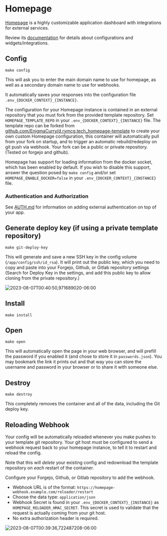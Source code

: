 # Homepage

[Homepage](https://github.com/gethomepage/homepage) is a highly
customizable application dashboard with integrations for external
services.

Review its [documentation](https://gethomepage.dev/) for details about
configurations and widgets/integrations.

## Config

```
make config
```

This will ask you to enter the main domain name to use for homepage,
as well as a secondary domain name to use for webhooks.

It automatically saves your responses into the configuration file
`.env_{DOCKER_CONTEXT}_{INSTANCE}`.

The configuration for your Homepage instance is contained in an
external repository that you must fork from the provided template
repository. Set `HOMEPAGE_TEMPLATE_REPO` in your
`.env_{DOCKER_CONTEXT}_{INSTANCE}` file. The template repo can be
forked from
[github.com/EnigmaCurry/d.rymcg.tech_homepage-template](https://github.com/EnigmaCurry/d.rymcg.tech_homepage-template)
to create your own custom Homepage configuration, this container will
automatically pull from your fork on startup, and to trigger an
automatic rebuild/redeploy on git push via webhook. Your fork can be a
public or private repository. (Tested on forgejo and github).

Homepage has support for loading information from the docker socket,
which has been enabled by default. If you wish to disable this
support, answer the question posed by `make config` and/or set
`HOMEPAGE_ENABLE_DOCKER=false` in your
`.env_{DOCKER_CONTEXT}_{INSTANCE}` file.

### Authentication and Authorization

See [AUTH.md](../AUTH.md) for information on adding external authentication on
top of your app.

## Generate deploy key (if using a private template repository)

```
make git-deploy-key
```

This will generate and save a new SSH key in the config volume
(`/app/config/ssh/id_rsa`). It will print out the public key, which
you need to copy and paste into your Forgejo, Github, or Gitlab
repository settings (Search for Deploy Key in the settings, and add
this public key to allow cloning from the private repository.)

![2023-08-07T00:40:50,971689020-06:00](https://github.com/EnigmaCurry/d.rymcg.tech/assets/43061/2b74a83f-27ff-4a74-8614-060775dcfacf)

## Install

```
make install
```

## Open

```
make open
```

This will automatically open the page in your web browser, and will
prefill the password if you enabled it (and chose to store it in
`passwords.json`). You may bookmark the link it prints out and that 
way you can store the username and password in your browser or to share
it with someone else.

## Destroy

```
make destroy
```

This completely removes the container and all of the data, including
the Git deploy key.

## Reloading Webhook

Your config will be automatically reloaded whenever you make pushes to
your template git repository. Your git host must be configured to send
a webhook request back to your homepage instance, to tell it to
restart and reload the config.

Note that this will *delete* your existing config and redownload the
template repository on *each* restart of the container.

Configure your Forgejo, Github, or Gitlab repository to add the
webhook.

 * Webhook URL is of the format: `https://homepage-webhook.example.com/reloader/restart`
 * Choose the data type: `application/json`
 * Webhook Secret is found in your `.env_{DOCKER_CONTEXT}_{INSTANCE}`
   as `HOMEPAGE_RELOADER_HMAC_SECRET`. This secret is used to validate
   that the request is actually coming from your git host.
 * No extra authorization header is required.

![2023-08-07T00:39:36,722487208-06:00](https://github.com/EnigmaCurry/d.rymcg.tech/assets/43061/5a0001c3-505d-4984-a114-a9bd1f8ea33b)

